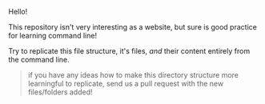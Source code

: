 Hello!

This repository isn't very interesting as a website, but sure is good practice for learning command line!

Try to replicate this file structure, it's files, _and_ their content entirely from the command line.  

> if you have any ideas how to make this directory structure more learningful to replicate, send us a pull request with the new files/folders added!
